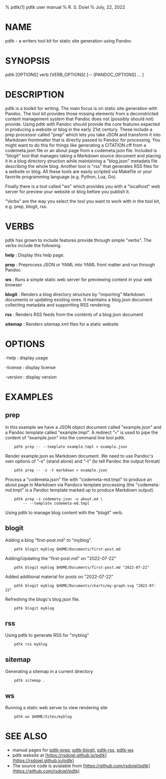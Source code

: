 % pdtk(1) pdtk user manual
% R. S. Doiel
% July, 22, 2022

# NAME

pdtk - a writers tool kit for static site generation using Pandoc

# SYNOPSIS

pdtk [OPTIONS] verb [VERB_OPTIONS] [-- [PANDOC_OPTIONS] ... ]

# DESCRIPTION

pdtk is a toolkit for writing.  The main focus is on static
site generation with Pandoc. The tool kit provides those missing
elements from a deconstricted content management system that
Pandoc does not (possibly should not) provide. Using pdtk with
Pandoc should provide the core features expected in producing
a website or blog in the early 21st century. These include
a prep processor called "prep" which lets you take JSON
and transform it into Markdown frontmatter that is
directly passed to Pandoc for processing. You might want to
do this for things like generating a CITATION.cff from a
codemeta.json file or an about page from a codemeta.json file.
Included is "blogit" tool that manages taking a Markdown source
document and placing it in a blog directory struction while
maintaining a "blog.json" metadata file describing the whole blog.
Another tool is "rss" that generates RSS files for a website or
blog. All these tools are easily scripted via Makefile or your
favorite programming language (e.g. Python, Lua, Go).

Finally there is a tool called "ws" which provides you with
a "localhost" web server for preview your website or blog
before you publish it.

"Verbs" are the way you select the tool you want to work
with in the tool kit, e.g. prep, blogit, rss.

# VERBS

pdtk has grown to include features provide through simple
"verbs". The verbs include the following.

**help**
: Display this help page.

**prep**
: Preprocess JSON or YAML into YAML front matter and run through Pandoc

**ws**
: Runs a simple static web server for previewing content in your web browser

**blogit**
: Renders a blog directory structure by "importing" Markdown documents
or updating existing ones. It maintains a blog.json document collecting
metadata and supportting RSS rendering.

**rss**
: Renders RSS feeds from the contents of a blog.json document

**sitemap**
: Renders sitemap.xml files for a static website


# OPTIONS

-help
: display usage

-license
: display license

-version
: display version

# EXAMPLES

## prep

In this example we have a JSON object document called
"example.json" and a Pandoc template called "example.tmpl".
A redirect "`<`" is used to pipe the content of "example.json"
into the command line tool pdtk.

```shell
    pdtk prep -- --template example.tmpl < example.json
```

Render example.json as Markdown document. We need to use
Pandoc's own options of "-s" (stand alone) and "-t" (to
tell Pandoc the output format)

```shell
    pdtk prep -- -s -t markdown < example.json
```

Process a "codemeta.json" file with "codemeta-md.tmpl" to
produce an about page in Markdown via Pandocs template
processing (the "codemeta-md.tmpl" is a Pandoc template
marked up to produce Markdown output).

```shell
    pdtk prep -i codemeta.json -o about.md \
        -- --template codemeta-md.tmpl
```

Using pdtk to manage blog content with the "blogit"
verb. 

## blogit

Adding a blog "first-post.md" to "myblog".

```shell
    pdtk blogit myblog $HOME/Documents/first-post.md
```

Adding/Updating the "first-post.md" on "2022-07-22"

```shell
    pdtk blogit myblog $HOME/Documents/first-post.md "2022-07-22"
```

Added additional material for posts on "2022-07-22"

```shell
    pdtk blogit myblog $HOME/Documents/charts/my-graph.svg "2022-07-22"
```

Refreshing the blogs's blog.json file.

```shell
    pdtk blogit myblog
```

## rss

Using pdtk to generate RSS for "myblog"

```shell
    pdtk rss myblog
```

## sitemap

Generating a sitemap in a current directory

```shell
    pdtk sitemap .
```

## ws

Running a static web server to view rendering site

```shell
    pdtk ws $HOME/Sites/myblog
```

# SEE ALSO

- manual pages for [pdtk-prep](pdtk-prep.1.html), [pdtk-blogit](pdtk-blogit.1.html), [pdtk-rss](pdtk-rss.1.html), [pdtk-ws](pdtk-ws.1.html)
- pdtk website at [https://rsdoiel.github.io/pdtk](https://rsdoiel.github.io/pdtk)
- The source code is avialable from [https://github.com/rsdoiel/pdtk](https://github.com/rsdoiel/pdtk)


